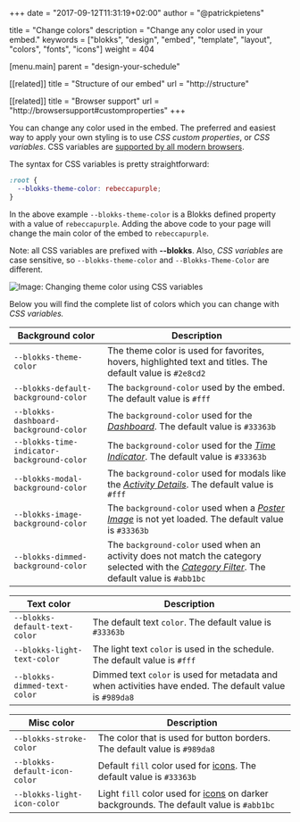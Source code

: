 +++
date            = "2017-09-12T11:31:19+02:00"
author          = "@patrickpietens"

title           = "Change colors"
description     = "Change any color used in your embed."
keywords        = ["blokks", "design", "embed", "template", "layout", "colors", "fonts", "icons"]
weight          = 404

[menu.main]
parent          = "design-your-schedule"

[[related]]
title = "Structure of our embed"
url = "http://structure"

[[related]]
title = "Browser support"
url = "http://browsersupport#customproperties"
+++

You can change any color used in the embed. The preferred and easiest way to apply your own styling is to use *CSS custom properties*, or *CSS variables*. CSS variables are [supported by all modern browsers](http://configure/browsersupport).

The syntax for CSS variables is pretty straightforward:

```css
:root {
  --blokks-theme-color: rebeccapurple;
}
```

In the above example `--blokks-theme-color` is a Blokks defined property with a value of `rebeccapurple`. Adding the above code to your page will change the main color of the embed to `rebeccapurple`.

<span class='note'>Note: all CSS variables are prefixed with **\-\-blokks**. Also, *CSS variables* are case sensitive, so `--blokks-theme-color` and `--Blokks-Theme-Color` are different.</span>

![Image: Changing theme color using CSS variables](https://blokks.co/docs/images/rebeccapurple.png)

Below you will find the complete list of colors which you can change with *CSS variables.*

| Background color | Description |
|------------------|-------------|
| `--blokks-theme-color` | The theme color is used for favorites, hovers, highlighted text and titles. The default value is `#2e8cd2` |
| `--blokks-default-background-color` | The `background-color` used by the embed. The default value is `#fff` |
| `--blokks-dashboard-background-color` | The `background-color` used for the [*Dashboard*](http://blokks). The default value is `#33363b` |
| `--blokks-time-indicator-background-color` | The `background-color` used for the [*Time Indicator*](http://plc). The default value is `#33363b` |
| `--blokks-modal-background-color` | The `background-color` used for modals like the [*Activity Details*](http://blokks). The default value is `#fff` |
| `--blokks-image-background-color` | The `background-color` used when a [*Poster Image*](http://blokks) is not yet loaded. The default value is `#33363b` |
| `--blokks-dimmed-background-color` | The `background-color` used when an activity does not match the category selected with the [*Category Filter*](http://). The default value is `#abb1bc` |

| Text color | Description |
|------------|-------------|
| `--blokks-default-text-color` | The default text `color`. The default value is `#33363b` |
| `--blokks-light-text-color` | The light text `color` is used in the schedule. The default value is `#fff` |
| `--blokks-dimmed-text-color` | Dimmed text `color` is used for metadata and when activities have ended. The default value is `#989da8` |

| Misc color | Description |
|------------|-------------|
| `--blokks-stroke-color` | The color that is used for button borders. The default value is `#989da8` |
| `--blokks-default-icon-color` | Default `fill` color used for [icons](http://icons). The default value is `#33363b` |
| `--blokks-light-icon-color` | Light `fill` color used for [icons](http://icons) on darker backgrounds. The default value is `#abb1bc` |